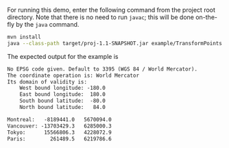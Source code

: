 For running this demo, enter the following command from the project root
directory. Note that there is no need to run `javac`; this will be done
on-the-fly by the `java` command.

``` sh
mvn install
java --class-path target/proj-1.1-SNAPSHOT.jar example/TransformPoints.java
```

The expected output for the example is

``` txt
No EPSG code given. Default to 3395 (WGS 84 / World Mercator).
The coordinate operation is: World Mercator
Its domain of validity is:
    West bound longitude: -180.0
    East bound longitude:  180.0
    South bound latitude:  -80.0
    North bound latitude:   84.0

Montreal:   -8189441.0   5670094.0
Vancouver: -13703429.3   6285000.3
Tokyo:      15566806.3   4228072.9
Paris:        261489.5   6219786.6
```
